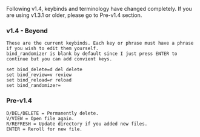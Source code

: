 Following v1.4, keybinds and terminology have changed completely. If you are using v1.3.1 or older, please go to Pre-v1.4 section.

### v1.4 - Beyond ###
    These are the current keybinds. Each key or phrase must have a phrase if you wish to edit them yourself.
    bind_randomizer is blank by default since I just press ENTER to continue but you can add convient keys.
    
    set bind_delete=d del delete
    set bind_review=v review
    set bind_reload=r reload
    set bind_randomizer=


### Pre-v1.4 ###
    D/DEL/DELETE = Permanently delete.
    V/VIEW = Open file again.
    R/REFRESH = Update directory if you added new files.
    ENTER = Reroll for new file.
